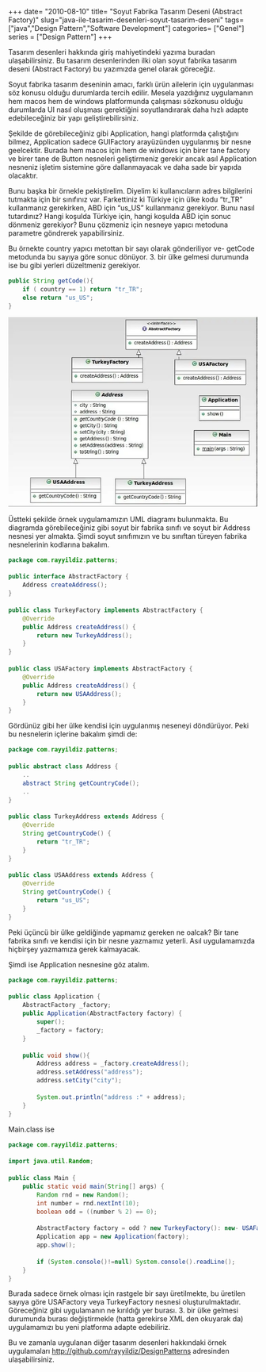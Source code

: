 +++
date= "2010-08-10"
title= "Soyut Fabrika Tasarım Deseni (Abstract Factory)"
slug="java-ile-tasarim-desenleri-soyut-tasarim-deseni"
tags= ["java","Design Pattern","Software Development"]
categories= ["Genel"]
series = ["Design Pattern"]
+++


Tasarım desenleri hakkında giriş mahiyetindeki yazıma buradan ulaşabilirsiniz. Bu tasarım desenlerinden ilki olan soyut fabrika tasarım deseni (Abstract Factory) bu yazımızda genel olarak göreceğiz.

Soyut fabrika tasarım deseninin amacı, farklı ürün ailelerin için uygulanması söz konusu olduğu durumlarda tercih edilir. Mesela yazdığınız uygulamanın hem macos hem de windows platformunda çalışması sözkonusu olduğu durumlarda UI nasıl oluşması gerektiğini soyutlandırarak daha hızlı adapte edebileceğiniz bir yapı geliştirebilirsiniz.

Şekilde de görebileceğiniz gibi Application, hangi platformda çalıştığını bilmez, Application sadece GUIFactory arayüzünden uygulanmış bir nesne geelcektir. Burada hem macos için hem de windows için birer tane factory ve birer tane de Button nesneleri geliştirmeniz gerekir ancak asıl Application nesneniz işletim sistemine göre dallanmayacak ve daha sade bir yapıda olacaktır.

Bunu başka bir örnekle pekiştirelim. Diyelim ki kullanıcıların adres bilgilerini tutmakta için bir sınıfınız var. Farkettiniz ki Türkiye için ülke kodu “tr_TR” kullanmanız gerekirken, ABD için “us_US” kullanmanız gerekiyor. Bunu nasıl tutardınız? Hangi koşulda Türkiye için, hangi koşulda ABD için sonuc dönmeniz gerekiyor? Bunu çözmeniz için nesneye yapıcı metoduna parametre göndrerek yapabilirsiniz.

Bu örnekte country yapıcı metottan bir sayı olarak gönderiliyor ve- getCode metodunda bu sayıya göre sonuc dönüyor. 3. bir ülke gelmesi durumunda ise bu gibi yerleri düzeltmeniz gerekiyor.

```java	
public String getCode(){
	if ( country == 1) return "tr_TR";
	else return "us_US";
}
```

![Abstract Design Pattern](/images/abstract_design_pattern1.jpg)

Üstteki şekilde örnek uygulamamızın UML diagramı bulunmakta. Bu diagramda görebileceğiniz gibi soyut bir fabrika sınıfı ve soyut bir Address nesnesi yer almakta. Şimdi soyut sınıfımızın ve bu sınıftan türeyen fabrika nesnelerinin kodlarına bakalım.
	
```java
package com.rayyildiz.patterns;

public interface AbstractFactory {
	Address createAddress();
}

public class TurkeyFactory implements AbstractFactory {
	@Override
	public Address createAddress() {
		return new TurkeyAddress();
	}
}

public class USAFactory implements AbstractFactory {
	@Override
	public Address createAddress() {
		return new USAAddress();
	}
}
```

Gördünüz gibi her ülke kendisi için uygulanmış neseneyi döndürüyor. Peki bu nesnelerin içlerine bakalım şimdi de:
	
```java
package com.rayyildiz.patterns;

public abstract class Address {
	..
	abstract String getCountryCode();
	..
}

public class TurkeyAddress extends Address {
	@Override
	String getCountryCode() {
		return "tr_TR";
	}
}

public class USAAddress extends Address {
	@Override
	String getCountryCode() {
		return "us_US";
	}
}
```

Peki üçüncü bir ülke geldiğinde yapmamız gereken ne oalcak? Bir tane fabrika sınıfı ve kendisi için bir nesne yazmamız yeterli. Asıl uygulamamızda hiçbirşey yazmamıza gerek kalmayacak.

Şimdi ise Application nesnesine göz atalım.
	
```java
package com.rayyildiz.patterns;

public class Application {
	AbstractFactory _factory;
	public Application(AbstractFactory factory) {
		super();
		_factory = factory;
	}

	public void show(){
		Address address = _factory.createAddress();
		address.setAddress("address");
		address.setCity("city");

		System.out.println("address :" + address);
	}
}
```

Main.class ise
```java
package com.rayyildiz.patterns;

import java.util.Random;

public class Main {
	public static void main(String[] args) {
		Random rnd = new Random();
		int number = rnd.nextInt(10);
		boolean odd = ((number % 2) == 0);

		AbstractFactory factory = odd ? new TurkeyFactory(): new- USAFactory();
		Application app = new Application(factory);
		app.show();

		if (System.console()!=null) System.console().readLine();
	}
}
```

Burada sadece örnek olması için rastgele bir sayı üretilmekte, bu üretilen sayıya göre USAFactory veya TurkeyFactory nesnesi oluşturulmaktadır. Göreceğiniz gibi uygulamanın ne kırıldığı yer burası. 3. bir ülke gelmesi durumunda burası değiştirmekle (hatta gerekirse XML den okuyarak da) uygulamamızı bu yeni platforma adapte edebiliriz.

Bu ve zamanla uygulanan diğer tasarım desenleri hakkındaki örnek uygulamaları <http://github.com/rayyildiz/DesignPatterns> adresinden ulaşabilirsiniz.